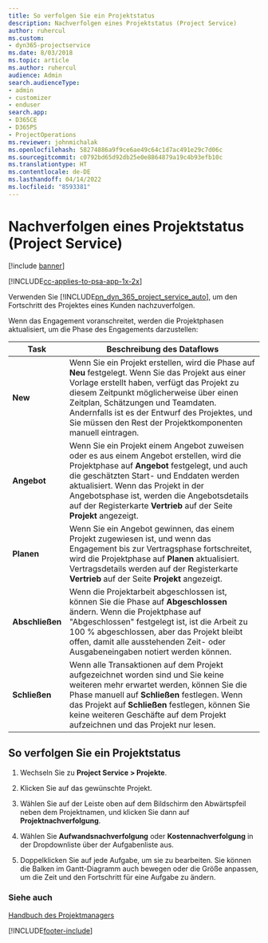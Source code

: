 ```yaml
---
title: So verfolgen Sie ein Projektstatus
description: Nachverfolgen eines Projektstatus (Project Service)
author: ruhercul
ms.custom:
- dyn365-projectservice
ms.date: 8/03/2018
ms.topic: article
ms.author: ruhercul
audience: Admin
search.audienceType:
- admin
- customizer
- enduser
search.app:
- D365CE
- D365PS
- ProjectOperations
ms.reviewer: johnmichalak
ms.openlocfilehash: 58274886a9f9ce6ae49c64c1d7ac491e29c7d06c
ms.sourcegitcommit: c0792bd65d92db25e0e8864879a19c4b93efb10c
ms.translationtype: HT
ms.contentlocale: de-DE
ms.lasthandoff: 04/14/2022
ms.locfileid: "8593381"
---
```

# <a name="track-a-projects-status-project-service"></a>Nachverfolgen eines Projektstatus (Project Service)

[!include [banner](../includes/psa-now-project-operations.md)]

[!INCLUDE[cc-applies-to-psa-app-1x-2x](../includes/cc-applies-to-psa-app-1x-2x.md)]

Verwenden Sie [!INCLUDE[pn_dyn_365_project_service_auto](../includes/pn-dyn-365-project-service-auto.md)], um den Fortschritt des Projektes eines Kunden nachzuverfolgen.  

Wenn das Engagement voranschreitet, werden die Projektphasen aktualisiert, um die Phase des Engagements darzustellen:  

| Task | Beschreibung des Dataflows | 
|------------|----------|
| **New** | Wenn Sie ein Projekt erstellen, wird die Phase auf **Neu** festgelegt. Wenn Sie das Projekt aus einer Vorlage erstellt haben, verfügt das Projekt zu diesem Zeitpunkt möglicherweise über einen Zeitplan, Schätzungen und Teamdaten. Andernfalls ist es der Entwurf des Projektes, und Sie müssen den Rest der Projektkomponenten manuell eintragen. |
| **Angebot** |  Wenn Sie ein Projekt einem Angebot zuweisen oder es aus einem Angebot erstellen, wird die Projektphase auf **Angebot** festgelegt, und auch die geschätzten Start- und Enddaten werden aktualisiert. Wenn das Projekt in der Angebotsphase ist, werden die Angebotsdetails auf der Registerkarte **Vertrieb** auf der Seite **Projekt** angezeigt. |
| **Planen** |  Wenn Sie ein Angebot gewinnen, das einem Projekt zugewiesen ist, und wenn das Engagement bis zur Vertragsphase fortschreitet, wird die Projektphase auf **Planen** aktualisiert. Vertragsdetails werden auf der Registerkarte **Vertrieb** auf der Seite **Projekt** angezeigt. |
| **Abschließen** | Wenn die Projektarbeit abgeschlossen ist, können Sie die Phase auf **Abgeschlossen** ändern. Wenn die Projektphase auf "Abgeschlossen" festgelegt ist, ist die Arbeit zu 100 % abgeschlossen, aber das Projekt bleibt offen, damit alle ausstehenden Zeit- oder Ausgabeneingaben notiert werden können. |
| **Schließen** | Wenn alle Transaktionen auf dem Projekt aufgezeichnet worden sind und Sie keine weiteren mehr erwartet werden, können Sie die Phase manuell auf **Schließen** festlegen. Wenn das Projekt auf **Schließen** festlegen, können Sie keine weiteren Geschäfte auf dem Projekt aufzeichnen und das Projekt nur lesen. |

## <a name="to-track-a-projects-status"></a>So verfolgen Sie ein Projektstatus  

1.  Wechseln Sie zu **Project Service > Projekte**.  

2.  Klicken Sie auf das gewünschte Projekt.  

3.  Wählen Sie auf der Leiste oben auf dem Bildschirm den Abwärtspfeil neben dem Projektnamen, und klicken Sie dann auf **Projektnachverfolgung**.  

4.  Wählen Sie **Aufwandsnachverfolgung** oder **Kostennachverfolgung** in der Dropdownliste über der Aufgabenliste aus.  

5.  Doppelklicken Sie auf jede Aufgabe, um sie zu bearbeiten. Sie können die Balken im Gantt-Diagramm auch bewegen oder die Größe anpassen, um die Zeit und den Fortschritt für eine Aufgabe zu ändern.  

### <a name="see-also"></a>Siehe auch  
 [Handbuch des Projektmanagers](../psa/project-manager-guide.md)


[!INCLUDE[footer-include](../includes/footer-banner.md)]
